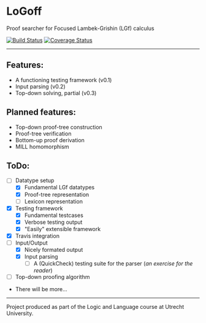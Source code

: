 # LoGoff
Proof searcher for Focused Lambek-Grishin (LGf) calculus

[![Build Status](https://travis-ci.org/DrSLDR/logoff.svg?branch=master)](https://travis-ci.org/DrSLDR/logoff)
[![Coverage Status](https://coveralls.io/repos/github/DrSLDR/logoff/badge.svg?branch=master)](https://coveralls.io/github/DrSLDR/logoff?branch=master)

---

## Features:

- A functioning testing framework (v0.1)
- Input parsing (v0.2)
- Top-down solving, partial (v0.3)

## Planned features:

- Top-down proof-tree construction
- Proof-tree verification
- Bottom-up proof derivation
- MILL homomorphism

## ToDo:

- [ ] Datatype setup
  - [x] Fundamental LGf datatypes
  - [x] Proof-tree representation
  - [ ] Lexicon representation
- [x] Testing framework
  - [x] Fundamental testcases
  - [x] Verbose testing output
  - [x] "Easily" extensible framework
- [x] Travis integration
- [ ] Input/Output
  - [x] Nicely formated output
  - [x] Input parsing
    - [ ] A (QuickCheck) testing suite for the parser (_an exercise for the reader_)
- [ ] Top-down proofing algorithm
- There will be more...

---

Project produced as part of the Logic and Language course at Utrecht University.
